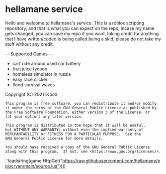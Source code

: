 # hellamane service
Hello and welcome to hellamane's service. This is a roblox scripting
repository, and that is what you can expect on the repo, incase my
name gets changed, you can save my repo if you want, taking credit
for anything that I have written/coded is being called being a skid, please do not take my stuff without any credit.

-- Supported Games --
- cart ride around used car battery
- fruit juice tycoon
- homeless simulator in russia
- easy race clicker
- flood survival waves

Copyright (C) 2021	iK4oS

    This program is free software: you can redistribute it and/or modify
    it under the terms of the GNU General Public License as published by
    the Free Software Foundation, either version 3 of the License, or
    (at your option) any later version.

    This program is distributed in the hope that it will be useful,
    but WITHOUT ANY WARRANTY; without even the implied warranty of
    MERCHANTABILITY or FITNESS FOR A PARTICULAR PURPOSE.  See the
    GNU General Public License for more details.

    You should have received a copy of the GNU General Public License
    along with this program.  If not, see <https://www.gnu.org/licenses/>.

``loadstring(game:HttpGet("https://raw.githubusercontent.com/hellamane/epixcryan/main/source.lua"))()
